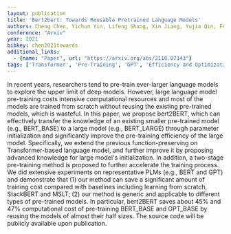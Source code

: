 ```yaml
---
layout: publication
title: 'Bert2bert: Towards Reusable Pretrained Language Models'
authors: Cheng Chen, Yichun Yin, Lifeng Shang, Xin Jiang, Yujia Qin, Fengyu Wang, Zhi Wang, Xiao Chen, Zhiyuan Liu, Qun Liu
conference: "Arxiv"
year: 2021
bibkey: chen2021towards
additional_links:
  - {name: "Paper", url: "https://arxiv.org/abs/2110.07143"}
tags: ['Transformer', 'Pre-Training', 'GPT', 'Efficiency and Optimization', 'Model Architecture', 'Training Techniques', 'Pretraining Methods', 'BERT', 'SLT']
---
```

In recent years, researchers tend to pre-train ever-larger language models to
explore the upper limit of deep models. However, large language model
pre-training costs intensive computational resources and most of the models are
trained from scratch without reusing the existing pre-trained models, which is
wasteful. In this paper, we propose bert2BERT, which can effectively transfer
the knowledge of an existing smaller pre-trained model (e.g., BERT_BASE) to a
large model (e.g., BERT_LARGE) through parameter initialization and
significantly improve the pre-training efficiency of the large model.
Specifically, we extend the previous function-preserving on Transformer-based
language model, and further improve it by proposing advanced knowledge for
large model's initialization. In addition, a two-stage pre-training method is
proposed to further accelerate the training process. We did extensive
experiments on representative PLMs (e.g., BERT and GPT) and demonstrate that
(1) our method can save a significant amount of training cost compared with
baselines including learning from scratch, StackBERT and MSLT; (2) our method
is generic and applicable to different types of pre-trained models. In
particular, bert2BERT saves about 45% and 47% computational cost of
pre-training BERT_BASE and GPT_BASE by reusing the models of almost their half
sizes. The source code will be publicly available upon publication.
